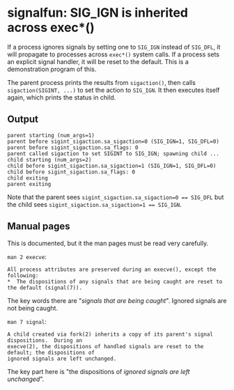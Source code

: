 # signalfun: SIG_IGN is inherited across exec*()

If a process ignores signals by setting one to `SIG_IGN` instead of `SIG_DFL`, it will propagate to processes across `exec*()` system calls. If a process sets an explicit signal handler, it will be reset to the default. This is a demonstration program of this.

The parent process prints the results from `sigaction()`, then calls `sigaction(SIGINT, ...)` to set the action to `SIG_IGN`. It then executes itself again, which prints the status in child.

## Output

```
parent starting (num_args=1)
parent before sigint_sigaction.sa_sigaction=0 (SIG_IGN=1, SIG_DFL=0)
parent before sigint_sigaction.sa_flags: 0
parent called sigaction to set SIGINT to SIG_IGN; spawning child ...
child starting (num_args=2)
child before sigint_sigaction.sa_sigaction=1 (SIG_IGN=1, SIG_DFL=0)
child before sigint_sigaction.sa_flags: 0
child exiting
parent exiting
```

Note that the parent sees `sigint_sigaction.sa_sigaction=0 == SIG_DFL` but the child sees `sigint_sigaction.sa_sigaction=1 == SIG_IGN`.


## Manual pages

This is documented, but it the man pages must be read very carefully.


`man 2 execve`:

```
All process attributes are preserved during an execve(), except the following:
*  The dispositions of any signals that are being caught are reset to the default (signal(7)).
```

The key words there are "*signals that are being caught*". Ignored signals are not being caught.

`man 7 signal`:
```
A child created via fork(2) inherits a copy of its parent's signal dispositions.  During an
execve(2), the dispositions of handled signals are reset to the default; the dispositions of
ignored signals are left unchanged.
```

The key part here is "the dispositions of *ignored signals are left unchanged*".